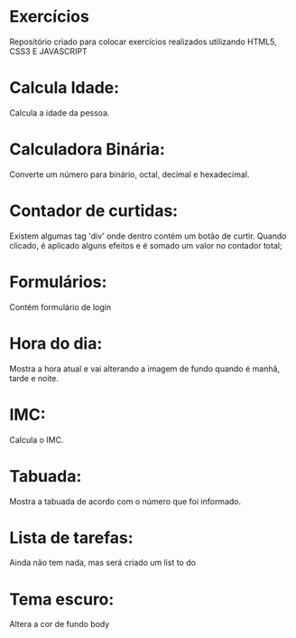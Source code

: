 # Exercícios
Repositório criado para colocar exercícios realizados utilizando HTML5, CSS3 E JAVASCRIPT

# Calcula Idade:
  Calcula a idade da pessoa.
  
# Calculadora Binária:
  Converte um número para binário, octal, decimal e hexadecimal.

# Contador de curtidas:
  Existem algumas tag 'div' onde dentro contém um botão de curtir. Quando clicado, é aplicado alguns efeitos e é somado um valor no contador total;

# Formulários:
  Contém formulário de login
  
# Hora do dia:
  Mostra a hora atual e vai alterando a imagem de fundo quando é manhã, tarde e noite.

# IMC:
  Calcula o IMC.

# Tabuada:
  Mostra a tabuada de acordo com o número que foi informado.  

# Lista de tarefas:
  Ainda não tem nada, mas será criado um list to do
# Tema escuro:  
  Altera a cor de fundo body
